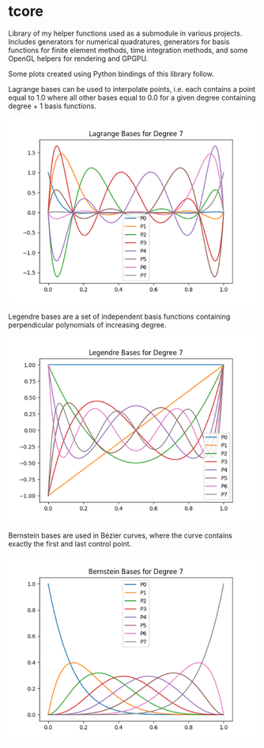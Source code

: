 # tcore
Library of my helper functions used as a submodule in various projects. Includes generators for numerical quadratures, generators for basis functions for finite element methods, time integration methods, and some OpenGL helpers for rendering and GPGPU.

Some plots created using Python bindings of this library follow.

Lagrange bases can be used to interpolate points, i.e. each contains a point equal to 1.0 where all other bases equal to 0.0 for a given degree containing degree + 1 basis functions.

![plot](./Lagrange7.png)

Legendre bases are a set of independent basis functions containing perpendicular polynomials of increasing degree.

![plot](./Legendre7.png)

Bernstein bases are used in Bézier curves, where the curve contains exactly the first and last control point.

![plot](./Bernstein7.png)
